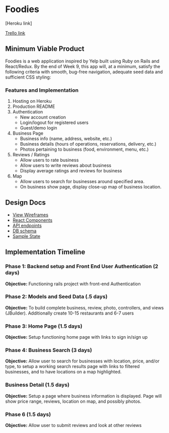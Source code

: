 # Foodies
[Heroku link]

[Trello link][trello]

[trello]: https://trello.com/b/hPfeFHWL/foodies

## Minimum Viable Product

Foodies is a web application inspired by Yelp built using Ruby on Rails
and React/Redux. By the end of Week 9, this app will, at a minimum,
satisfy the following criteria with smooth, bug-free navigation,
adequate seed data and sufficient CSS styling:

### Features and Implementation
1. Hosting on Heroku
2. Production README
3. Authentication
    * New account creation
    * Login/logout for registered users
    * Guest/demo login
4. Business Page
    * Business info (name, address, website, etc.)
    * Business details (hours of operations, reservations, delivery, etc.)
    * Photos pertaining to business (food, environment, menu, etc.)
5. Reviews / Ratings
    * Allow users to rate business
    * Allow users to write reviews about business
    * Display average ratings and reviews for business
6. Map
    * Allow users to search for businesses around specified area.
    * On business show page, display close-up map of business location.

## Design Docs
* [View Wireframes][wireframes]
* [React Components][components]
* [API endpoints][api-endpoints]
* [DB schema][schema]
* [Sample State][sample-state]

[wireframes]: /docs/wireframes
[components]: /docs/component-hierarchy.md
[sample-state]: /docs/sample-state.md
[api-endpoints]: /docs/api-endpoints.md
[schema]: /docs/schema.md

## Implementation Timeline

### Phase 1: Backend setup and Front End User Authentication (2 days)

**Objective:** Functioning rails project with front-end Authentication

### Phase 2: Models and Seed Data (.5 days)

**Objective:** To build complete business, review, photo, controllers,
and views (JBuilder). Additionally create 10-15 restaurants and 6-7 users

### Phase 3: Home Page (1.5 days)

**Objective:** Setup functioning home page with links to sign in/sign up

### Phase 4: Business Search (3 days)

**Objective:** Allow user to search for businesses with location, price,
and/or type, to setup a working search results page with links to filtered
businesses, and to have locations on a map highlighted.

### Business Detail (1.5 days)

**Objective:** Setup a page where business information is displayed. Page
will show price range, reviews, location on map, and possibly photos.

### Phase 6 (1.5 days)

**Objective:** Allow user to submit reviews and look at other reviews
